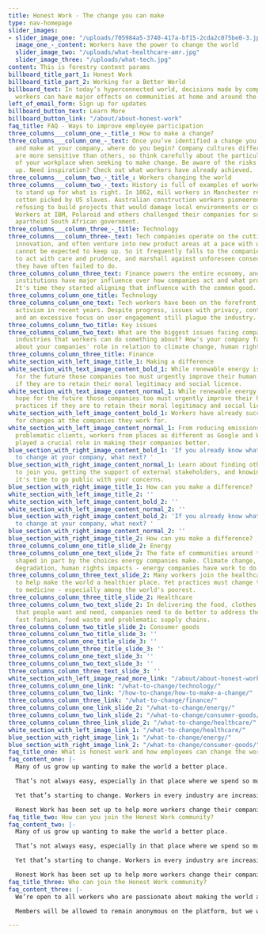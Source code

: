 ```yaml
---
title: Honest Work - The change you can make
type: nav-homepage
slider_images:
- slider_image_one: "/uploads/705984a5-3740-417a-bf15-2cda2c075be0-3.jpg"
  image_one_-_content: Workers have the power to change the world
  slider_image_two: "/uploads/what-healthcare-amr.jpg"
  slider_image_three: "/uploads/what-tech.jpg"
content: This is forestry content params
billboard_title_part_1: Honest Work
billboard_title_part_2: Working for a Better World
billboard_text: In today’s hyperconnected world, decisions made by companies and their
  workers can have major effects on communities at home and around the globe.
left_of_email_form: Sign up for updates
billboard_button_text: Learn More
billboard_button_link: "/about/about-honest-work"
faq_title: FAQ - Ways to improve employee participation
three_columns___column_one_-_title_: How to make a change?
three_columns___column_one_-_text: Once you’ve identified a change you’d like to try
  and make at your company, where do you begin? Company cultures differ and some issues
  are more sensitive than others, so think carefully about the particular aspects
  of your workplace when seeking to make change. Be aware of the risks of speaking
  up. Need inspiration? Check out what workers have already achieved.
three_columns___column_two_-_title_: Workers changing the world
three_columns___column_two_-_text: History is full of examples of workers coming together
  to stand up for what is right. In 1862, mill workers in Manchester refused to touch
  cotton picked by US slaves. Australian construction workers pioneered “green bans”,
  refusing to build projects that would damage local environments or communities.
  Workers at IBM, Polaroid and others challenged their companies for supplying the
  apartheid South African government.
three_columns___column_three_-_title: Technology
three_columns___column_three-_text: Tech companies operate on the cutting edge of
  innovation, and often venture into new product areas at a pace with which regulation
  cannot be expected to keep up. So it frequently falls to the companies themselves
  to act with care and prudence, and marshall against unforeseen consequences; something
  they have often failed to do.
three_columns_column_three_text: Finance powers the entire economy, and financial
  institutions have major influence over how companies act and what projects get financed.
  It's time they started aligning that influence with the common good.
three_columns_column_one_title: Technology
three_columns_column_one_text: Tech workers have been on the forefront of employee
  activism in recent years. Despite progress, issues with privacy, content moderation
  and an excessive focus on user engagement still plague the industry.
three_columns_column_two_title: Key issues
three_columns_column_two_text: What are the biggest issues facing companies across
  industries that workers can do something about? How's your company faring? Learn
  about your companies' role in relation to climate change, human rights and more.
three_columns_column_three_title: Finance
white_section_with_left_image_title_1: Making a difference
white_section_with_text_image_content_bold_1: While renewable energy is our best hope
  for the future those companies too must urgently improve their human rights practices
  if they are to retain their moral legitimacy and social licence.
white_section_with_text_image_content_normal_1: While renewable energy is our best
  hope for the future those companies too must urgently improve their human rights
  practices if they are to retain their moral legitimacy and social licence.
white_section_with_left_image_content_bold_1: Workers have already successfully pushed
  for changes at the companies they work for.
white_section_with_left_image_content_normal_1: From reducing emissions to dropping
  problematic clients, workers from places as different as Google and Walmart have
  played a crucial role in making their companies better.
blue_section_with_right_image_content_bold_1: 'If you already know what you''d like
  to change at your company, what next? '
blue_section_with_right_image_content_normal_1: Learn about finding other colleagues
  to join you, getting the support of external stakeholders, and knowing if and when
  it's time to go public with your concerns.
blue_section_with_right_image_title_1: How can you make a difference?
white_section_with_left_image_title_2: ''
white_section_with_left_image_content_bold_2: ''
white_section_with_left_image_content_normal_2: ''
blue_section_with_right_image_content_bold_2: 'If you already know what you''d like
  to change at your company, what next? '
blue_section_with_right_image_content_normal_2: ''
blue_section_with_right_image_title_2: How can you make a difference?
three_columns_column_one_title_slide_2: Energy
three_columns_column_one_text_slide_2: The fate of communities around the world are
  shaped in part by the choices energy companies make. Climate change, environmental
  degradation, human rights impacts - energy companies have work to do.
three_columns_column_three_text_slide_2: Many workers join the healthcare industry
  to help make the world a healthier place. Yet practices must change to improve access
  to medicine - especially among the world's poorest.
three_columns_column_three_title_slide_2: Healthcare
three_columns_column_two_text_slide_2: In delivering the food, clothes and gadgets
  that people want and need, companies need to do better to address the impacts of
  fast fashion, food waste and problematic supply chains.
three_columns_column_two_title_slide_2: Consumer goods
three_columns_column_two_title_slide_3: ''
three_columns_column_one_title_slide_3: ''
three_columns_column_three_title_slide_3: ''
three_columns_column_one_text_slide_3: ''
three_columns_column_two_text_slide_3: ''
three_columns_column_three_text_slide_3: ''
white_section_with_left_image_read_more_link: "/about/about-honest-work"
three_columns_column_one_link: "/what-to-change/technology/"
three_columns_column_two_link: "/how-to-change/how-to-make-a-change/"
three_columns_column_three_link: "/what-to-change/finance/"
three_columns_column_one_link_slide_2: "/what-to-change/energy/"
three_columns_column_two_link_slide_2: "/what-to-change/consumer-goods/"
three_columns_column_three_link_slide_2: "/what-to-change/healthcare/"
white_section_with_left_image_link_1: "/what-to-change/healthcare/"
blue_section_with_right_image_link_1: "/what-to-change/energy/"
blue_section_with_right_image_link_2: "/what-to-change/consumer-goods/"
faq_title_one: What is honest work and how employees can change the world?
faq_content_one: |-
  Many of us grow up wanting to make the world a better place.

  That’s not always easy, especially in that place where we spend so much of our time: work. It can be hard to find employers that live up to our values, with so many companies contributing to global problems in some way, be it climate change, human rights abuses or aggressive tax avoidance. And so we feel we have little choice but to keep our head down and get on with things.

  Yet that’s starting to change. Workers in every industry are increasingly coming together and pushing the companies they work for to do better. Workers have been getting their companies to commit to cutting their emissions, stop whitewashing the reputations of controversial clients, and stop stocking dangerous weapons in retailers.

  Honest Work has been set up to help more workers change their companies for the better. Here you can:
faq_title_two: How can you join the Honest Work community?
faq_content_two: |-
  Many of us grow up wanting to make the world a better place.

  That’s not always easy, especially in that place where we spend so much of our time: work. It can be hard to find employers that live up to our values, with so many companies contributing to global problems in some way, be it climate change, human rights abuses or aggressive tax avoidance. And so we feel we have little choice but to keep our head down and get on with things.

  Yet that’s starting to change. Workers in every industry are increasingly coming together and pushing the companies they work for to do better. Workers have been getting their companies to commit to cutting their emissions, stop whitewashing the reputations of controversial clients, and stop stocking dangerous weapons in retailers.

  Honest Work has been set up to help more workers change their companies for the better. Here you can:
faq_title_three: Who can join the Honest Work community?
faq_content_three: |-
  We’re open to all workers who are passionate about making the world a better place. Though to ensure workers feel able to talk freely, we will generally exclude anyone in a management or human resources role, journalists seeking to do reporting on other workers, and those seeking to promote products or services to other members.

  Members will be allowed to remain anonymous on the platform, but we will seek to validate you meet the above requirements during registration. Fair enough?

---
```

